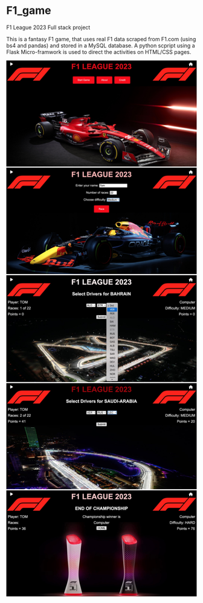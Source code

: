 # F1_game
F1 League 2023 Full stack project

This is a fantasy F1 game, that uses real F1 data scraped from F1.com (using bs4 and pandas) and stored in a MySQL database.
A python scpript using a Flask Micro-framwork is used to direct the activities on HTML/CSS pages.

![pic](https://github.com/RobynDoyle/F1_game/blob/main/examples/ex1.jpg)
![pic](https://github.com/RobynDoyle/F1_game/blob/main/examples/ex2.jpg)
![pic](https://github.com/RobynDoyle/F1_game/blob/main/examples/ex3.jpg)
![pic](https://github.com/RobynDoyle/F1_game/blob/main/examples/ex4.jpg)
![pic](https://github.com/RobynDoyle/F1_game/blob/main/examples/ex5.jpg)


